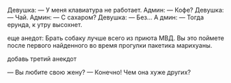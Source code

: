 Девушка: — У меня клавиатура не работает. 
Админ: — Кофе? 
Девушка: — Чай. 
Админ: — С сахаром?
 Девушка: — Без... А
 дмин: — Тогда ерунда, к утру высохнет. 


 еще анедот:
 Брать собаку лучше всего из приюта МВД. 
 Вы это поймете после первого найденного во время прогулки пакетика марихуаны. 
 
 добавь третий анекдот

 — Вы любите свою жену? 
 — Конечно! Чем она хуже других? 
